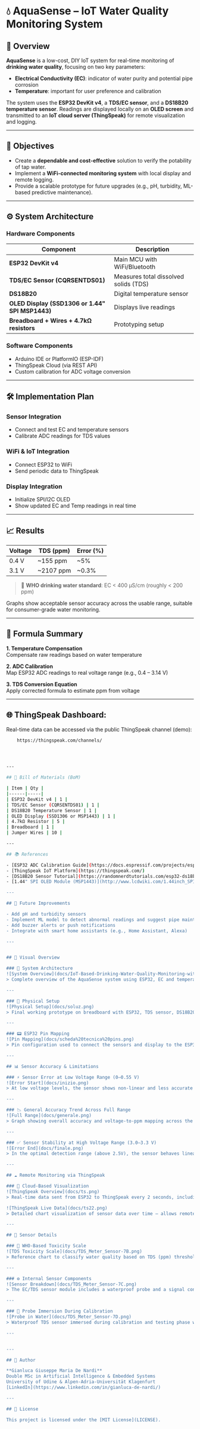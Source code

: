 # 💧 AquaSense – IoT Water Quality Monitoring System

## 📌 Overview

**AquaSense** is a low-cost, DIY IoT system for real-time monitoring of **drinking water quality**, focusing on two key parameters:

- **Electrical Conductivity (EC)**: indicator of water purity and potential pipe corrosion
- **Temperature**: important for user preference and calibration

The system uses the **ESP32 DevKit v4**, a **TDS/EC sensor**, and a **DS18B20 temperature sensor**. Readings are displayed locally on an **OLED screen** and transmitted to an **IoT cloud server (ThingSpeak)** for remote visualization and logging.

---

## 🎯 Objectives

- Create a **dependable and cost-effective** solution to verify the potability of tap water.
- Implement a **WiFi-connected monitoring system** with local display and remote logging.
- Provide a scalable prototype for future upgrades (e.g., pH, turbidity, ML-based predictive maintenance).

---

## ⚙️ System Architecture

### Hardware Components

| Component | Description |
|----------|-------------|
| **ESP32 DevKit v4** | Main MCU with WiFi/Bluetooth |
| **TDS/EC Sensor (CQRSENTDS01)** | Measures total dissolved solids (TDS) |
| **DS18B20** | Digital temperature sensor |
| **OLED Display (SSD1306 or 1.44" SPI MSP1443)** | Displays live readings |
| **Breadboard + Wires + 4.7kΩ resistors** | Prototyping setup |

### Software Components

- Arduino IDE or PlatformIO (ESP-IDF)
- ThingSpeak Cloud (via REST API)
- Custom calibration for ADC voltage conversion

---

## 🛠️ Implementation Plan

### Sensor Integration
- Connect and test EC and temperature sensors
- Calibrate ADC readings for TDS values

### WiFi & IoT Integration
- Connect ESP32 to WiFi
- Send periodic data to ThingSpeak

### Display Integration
- Initialize SPI/I2C OLED
- Show updated EC and Temp readings in real time

---

## 📈 Results

| Voltage | TDS (ppm) | Error (%) |
|---------|-----------|-----------|
| 0.4 V   | ~155 ppm  | ~5%       |
| 3.1 V   | ~2107 ppm | ~0.3%     |

> 📌 **WHO drinking water standard**: EC < 400 μS/cm (roughly < 200 ppm)

Graphs show acceptable sensor accuracy across the usable range, suitable for consumer-grade water monitoring.

---

## 🧪 Formula Summary

**1. Temperature Compensation**  
Compensate raw readings based on water temperature

**2. ADC Calibration**  
Map ESP32 ADC readings to real voltage range (e.g., 0.4 – 3.14 V)

**3. TDS Conversion Equation**  
Apply corrected formula to estimate ppm from voltage

---

## 🌐 ThingSpeak Dashboard:
Real-time data can be accessed via the public ThingSpeak channel (demo):
  ```bash
      https://thingspeak.com/channels/




---

## 🔧 Bill of Materials (BoM)

| Item | Qty |
|------|-----|
| ESP32 DevKit v4 | 1 |
| TDS/EC Sensor (CQRSENTDS01) | 1 |
| DS18B20 Temperature Sensor | 1 |
| OLED Display (SSD1306 or MSP1443) | 1 |
| 4.7kΩ Resistor | 5 |
| Breadboard | 1 |
| Jumper Wires | 10 |

---

## 📚 References

- [ESP32 ADC Calibration Guide](https://docs.espressif.com/projects/esp-idf/en/v4.4.4/esp32s3/api-reference/peripherals/adc.html)
- [ThingSpeak IoT Platform](https://thingspeak.com/)
- [DS18B20 Sensor Tutorial](https://randomnerdtutorials.com/esp32-ds18b20-temperature-arduino-ide/)
- [1.44" SPI OLED Module (MSP1443)](http://www.lcdwiki.com/1.44inch_SPI_Module_ST7735S_SKU:MSP1443)

---

## 📌 Future Improvements

- Add pH and turbidity sensors
- Implement ML model to detect abnormal readings and suggest pipe maintenance
- Add buzzer alerts or push notifications
- Integrate with smart home assistants (e.g., Home Assistant, Alexa)

---


## 📸 Visual Overview

### 🧠 System Architecture
![System Overview](docs/IoT-Based-Drinking-Water-Quality-Monitoring-with-ESP32.png)  
> Complete overview of the AquaSense system using ESP32, EC and temperature sensors, OLED display, and cloud-based monitoring with ThingSpeak.

---

### 🔧 Physical Setup
![Physical Setup](docs/soluz.png)  
> Final working prototype on breadboard with ESP32, TDS sensor, DS18B20 temperature sensor, and OLED display.

---

### 📟 ESP32 Pin Mapping
![Pin Mapping](docs/scheda%20tecnica%20pins.png)  
> Pin configuration used to connect the sensors and display to the ESP32 board.

---

## 📊 Sensor Accuracy & Limitations

### ⚡ Sensor Error at Low Voltage Range (0–0.55 V)
![Error Start](docs/inizio.png)  
> At low voltage levels, the sensor shows non-linear and less accurate readings — useful for detecting very pure water, but with a larger error margin.

---

### 📉 General Accuracy Trend Across Full Range
![Full Range](docs/generale.png)  
> Graph showing overall accuracy and voltage-to-ppm mapping across the full TDS range, after ADC compensation.

---

### ✅ Sensor Stability at High Voltage Range (3.0–3.3 V)
![Error End](docs/finale.png)  
> In the optimal detection range (above 2.5V), the sensor behaves linearly and precisely — best suited for detecting contaminated or mineral-rich water.

---

## ☁️ Remote Monitoring via ThingSpeak

### 📡 Cloud-Based Visualization
![ThingSpeak Overview](docs/ts.png)  
> Real-time data sent from ESP32 to ThingSpeak every 2 seconds, including EC and temperature values.

![ThingSpeak Live Data](docs/ts22.png)  
> Detailed chart visualization of sensor data over time — allows remote diagnostics and alerting.

---

## 🧪 Sensor Details

### 🚱 WHO-Based Toxicity Scale
![TDS Toxicity Scale](docs/TDS_Meter_Sensor-7B.png)  
> Reference chart to classify water quality based on TDS (ppm) thresholds — ranging from ideal to unsafe.

---

### ⚙️ Internal Sensor Components
![Sensor Breakdown](docs/TDS_Meter_Sensor-7C.png)  
> The EC/TDS sensor module includes a waterproof probe and a signal conditioning board (0–2.3V analog output).

---

### 🌊 Probe Immersion During Calibration
![Probe in Water](docs/TDS_Meter_Sensor-7D.png)  
> Waterproof TDS sensor immersed during calibration and testing phase with the ESP32 ADC.

---


---

## 👤 Author

**Gianluca Giuseppe Maria De Nardi**  
Double MSc in Artificial Intelligence & Embedded Systems  
University of Udine & Alpen-Adria-Universität Klagenfurt  
[LinkedIn](https://www.linkedin.com/in/gianluca-de-nardi/)

---

## 📜 License

This project is licensed under the [MIT License](LICENSE).


